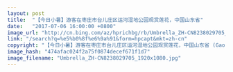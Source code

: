 ```yaml
---
layout: post
title:  "【今日小暑】游客在枣庄市台儿庄区运河湿地公园观赏莲花，中国山东省"
date:   "2017-07-06 16:00:00 +0800"
image_url: "http://cn.bing.com/az/hprichbg/rb/Umbrella_ZH-CN8238029705_1920x1080.jpg"
link: "/search?q=%e5%b0%8f%e6%9a%91&form=hpcapt&mkt=zh-cn"
copyright: "【今日小暑】游客在枣庄市台儿庄区运河湿地公园观赏莲花，中国山东省 (Gao Qimin/Xinhua/Alamy Live News)"
image_hash: "474afac024f2a75f0874decef671f1d7"
image_filename: "Umbrella_ZH-CN8238029705_1920x1080.jpg"
---
```

